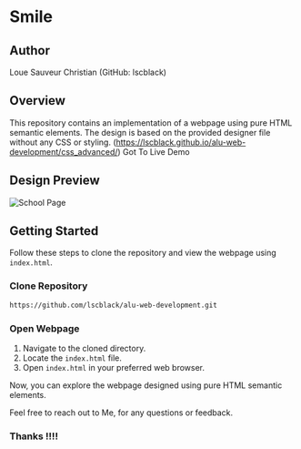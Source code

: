 # Smile

## Author
Loue Sauveur Christian (GitHub: lscblack)

## Overview
This repository contains an implementation of a webpage using pure HTML semantic elements. The design is based on the provided designer file without any CSS or styling.
(https://lscblack.github.io/alu-web-development/css_advanced/) Got To Live Demo

## Design Preview
![School Page](https://user-images.githubusercontent.com/67793634/192224177-3a136d6d-9c94-426a-8bda-370f44123684.png)

## Getting Started
Follow these steps to clone the repository and view the webpage using `index.html`.

### Clone Repository
```bash
https://github.com/lscblack/alu-web-development.git
```

### Open Webpage
1. Navigate to the cloned directory.
2. Locate the `index.html` file.
3. Open `index.html` in your preferred web browser.

Now, you can explore the webpage designed using pure HTML semantic elements.

Feel free to reach out to Me, for any questions or feedback.

### Thanks !!!!